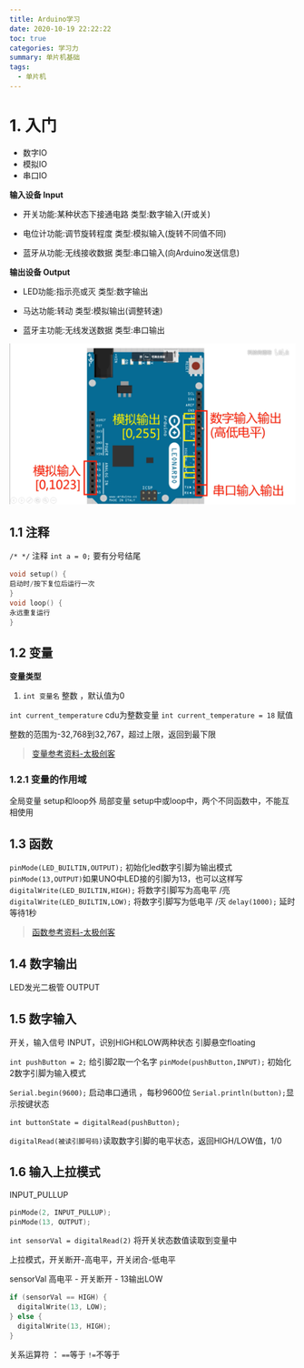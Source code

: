 ```yaml
---
title: Arduino学习
date: 2020-10-19 22:22:22
toc: true
categories: 学习力
summary: 单片机基础
tags:
  - 单片机
---
```


# 1. 入门

- 数字IO
- 模拟IO
- 串口IO

**输入设备 Input**
- 开关功能:某种状态下接通电路
类型:数字输入(开或关)

- 电位计功能:调节旋转程度
类型:模拟输入(旋转不同值不同)

- 蓝牙从功能:无线接收数据
类型:串口输入(向Arduino发送信息)

**输出设备 Output**
- LED功能:指示亮或灭
类型:数字输出

- 马达功能:转动
类型:模拟输出(调整转速)

- 蓝牙主功能:无线发送数据
类型:串口输出

![arduino入门](/img/arduino/arduino.png)

## 1.1 注释

`/* */` 注释
`int a = 0;` 要有分号结尾

```c
void setup() {
启动时/按下复位后运行一次
}
void loop() {
永远重复运行
}
```

## 1.2 变量

**变量类型**

1. `int 变量名` 整数 ，默认值为0

`int current_temperature` cdu为整数变量
`int current_temperature = 18` 赋值

整数的范围为-32,768到32,767，超过上限，返回到最下限

>[变量参考资料-太极创客](http://www.taichi-maker.com/homepage/reference-index/arduino-code-reference/)

### 1.2.1 变量的作用域

全局变量 setup和loop外
局部变量 setup中或loop中，两个不同函数中，不能互相使用


## 1.3 函数

`pinMode(LED_BUILTIN,OUTPUT);` 初始化led数字引脚为输出模式
`pinMode(13,OUTPUT)`如果UNO中LED接的引脚为13，也可以这样写
`digitalWrite(LED_BUILTIN,HIGH);` 将数字引脚写为高电平 /亮
`digitalWrite(LED_BUILTIN,LOW);`  将数字引脚写为低电平 /灭
`delay(1000);` 延时等待1秒

>[函数参考资料-太极创客](http://www.taichi-maker.com/homepage/reference-index/arduino-code-reference/)

## 1.4 数字输出

LED发光二极管
OUTPUT

## 1.5 数字输入

开关，输入信号
INPUT，识别HIGH和LOW两种状态
引脚悬空floating

`int pushButton = 2;` 给引脚2取一个名字
`pinMode(pushButton,INPUT);` 初始化2数字引脚为输入模式

`Serial.begin(9600);` 启动串口通讯 ，每秒9600位
`Serial.println(button);`显示按键状态

`int buttonState = digitalRead(pushButton);`

`digitalRead(被读引脚号码)`读取数字引脚的电平状态，返回HIGH/LOW值，1/0

## 1.6 输入上拉模式

INPUT_PULLUP

```c++
pinMode(2, INPUT_PULLUP);
pinMode(13, OUTPUT);
```

`int sensorVal = digitalRead(2)` 将开关状态数值读取到变量中

上拉模式，开关断开-高电平，开关闭合-低电平

sensorVal 高电平 - 开关断开 - 13输出LOW

```c++
if (sensorVal == HIGH) {
  digitalWrite(13, LOW);
} else {
  digitalWrite(13, HIGH);
}
```

关系运算符 ： `==`等于 `!=`不等于